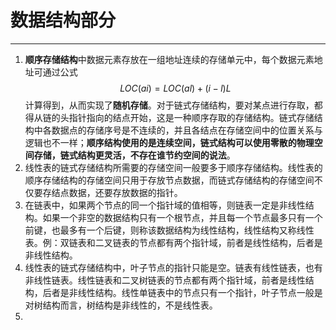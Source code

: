# 数据结构部分

---

1. **顺序存储结构**中数据元素存放在一组地址连续的存储单元中，每个数据元素地址可通过公式$$ LOC(ai)=LOC(al)+(i-l)L $$计算得到，从而实现了**随机存储**。对于链式存储结构，要对某点进行存取，都得从链的头指针指向的结点开始，这是一种顺序存取的存储结构。链式存储结构中各数据点的存储序号是不连续的，并且各结点在存储空间中的位置关系与逻辑也不一样；**顺序结构使用的是连续空间，链式结构可以使用零散的物理空间存储，链式结构更灵活，不存在谁节约空间的说法**。
2. 线性表的链式存储结构所需要的存储空间一般要多于顺序存储结构。线性表的顺序存储结构的存储空间只用于存放节点数据，而链式存储结构的存储空间不仅要存结点数据，还要存放数据的指针。
3. 在链表中，如果两个节点的同一个指针域的值相等，则链表一定是非线性结构。如果一个非空的数据结构只有一个根节点，并且每一个节点最多只有一个前键，也最多有一个后键，则称该数据结构为线性结构，线性结构又称线性表。例：双链表和二叉链表的节点都有两个指针域，前者是线性结构，后者是非线性结构。
4. 线性表的链式存储结构中，叶子节点的指针只能是空。链表有线性链表，也有非线性链表。线性链表和二叉树链表的节点都有两个指针域，前者是线性结构，后者是非线性结构。线性单链表中的节点只有一个指针，叶子节点一般是对树结构而言，树结构是非线性的，不是线性表。
5. 

